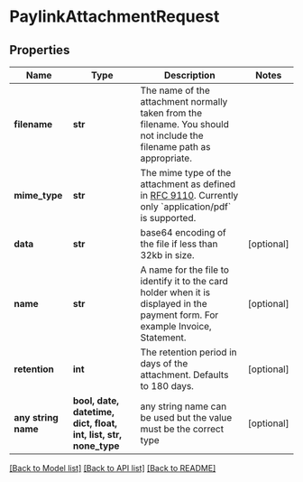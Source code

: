 # PaylinkAttachmentRequest


## Properties
Name | Type | Description | Notes
------------ | ------------- | ------------- | -------------
**filename** | **str** | The name of the attachment normally taken from the filename. You should not include the filename path as appropriate. | 
**mime_type** | **str** | The mime type of the attachment as defined in [RFC 9110](https://www.rfc-editor.org/rfc/rfc9110.html). Currently only &#x60;application/pdf&#x60; is supported. | 
**data** | **str** | base64 encoding of the file if less than 32kb in size. | [optional] 
**name** | **str** | A name for the file to identify it to the card holder when it is displayed in the payment form. For example Invoice, Statement. | [optional] 
**retention** | **int** | The retention period in days of the attachment. Defaults to 180 days. | [optional] 
**any string name** | **bool, date, datetime, dict, float, int, list, str, none_type** | any string name can be used but the value must be the correct type | [optional]

[[Back to Model list]](../README.md#documentation-for-models) [[Back to API list]](../README.md#documentation-for-api-endpoints) [[Back to README]](../README.md)


